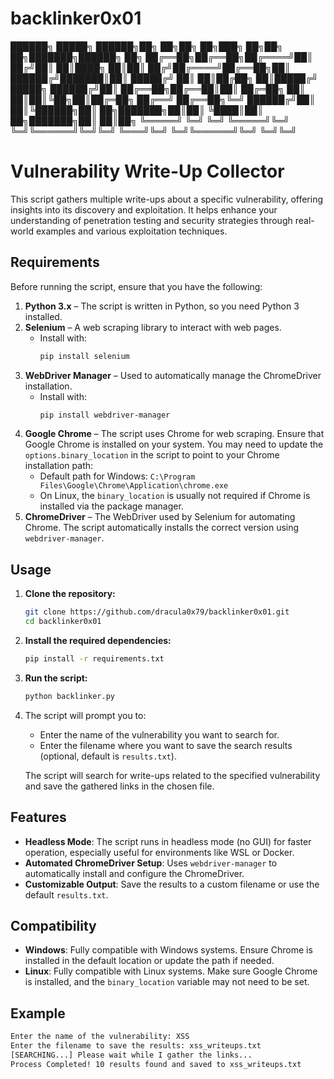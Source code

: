 # backlinker0x01

██████╗  █████╗  ██████╗██╗  ██╗██╗     ██╗███╗   ██╗██╗  ██╗███████╗██████╗ ██╗
██╔══██╗██╔══██╗██╔════╝██║ ██╔╝██║     ██║████╗  ██║██║ ██╔╝██╔════╝██╔══██╗██║
██████╔╝███████║██║     █████╔╝ ██║     ██║██╔██╗ ██║█████╔╝ █████╗  ██████╔╝██║
██╔══██╗██╔══██║██║     ██╔═██╗ ██║     ██║██║╚██╗██║██╔═██╗ ██╔══╝  ██╔══██╗╚═╝
██████╔╝██║  ██║╚██████╗██║  ██╗███████╗██║██║ ╚████║██║  ██╗███████╗██║  ██║██╗
╚═════╝ ╚═╝  ╚═╝ ╚═════╝╚═╝  ╚═╝╚══════╝╚═╝╚═╝  ╚═══╝╚═╝  ╚═╝╚══════╝╚═╝  ╚═╝╚═╝
                                                                                
# Vulnerability Write-Up Collector 
This script gathers multiple write-ups about a specific vulnerability, offering insights into its discovery and exploitation. It helps enhance your understanding of penetration testing and security strategies through real-world examples and various exploitation techniques.

## Requirements

Before running the script, ensure that you have the following:

1. **Python 3.x** – The script is written in Python, so you need Python 3 installed.
2. **Selenium** – A web scraping library to interact with web pages.
   - Install with: 
     ```bash
     pip install selenium
     ```
3. **WebDriver Manager** – Used to automatically manage the ChromeDriver installation.
   - Install with:
     ```bash
     pip install webdriver-manager
     ```
4. **Google Chrome** – The script uses Chrome for web scraping. Ensure that Google Chrome is installed on your system. You may need to update the `options.binary_location` in the script to point to your Chrome installation path:
   - Default path for Windows: `C:\Program Files\Google\Chrome\Application\chrome.exe`
   - On Linux, the `binary_location` is usually not required if Chrome is installed via the package manager.
5. **ChromeDriver** – The WebDriver used by Selenium for automating Chrome. The script automatically installs the correct version using `webdriver-manager`.

## Usage

1. **Clone the repository:**
   ```bash
   git clone https://github.com/dracula0x79/backlinker0x01.git
   cd backlinker0x01
   ```

2. **Install the required dependencies:**
   ```bash
   pip install -r requirements.txt
   ```

3. **Run the script:**
   ```bash
   python backlinker.py
   ```

4. The script will prompt you to:
   - Enter the name of the vulnerability you want to search for.
   - Enter the filename where you want to save the search results (optional, default is `results.txt`).

   The script will search for write-ups related to the specified vulnerability and save the gathered links in the chosen file.

## Features

- **Headless Mode**: The script runs in headless mode (no GUI) for faster operation, especially useful for environments like WSL or Docker.
- **Automated ChromeDriver Setup**: Uses `webdriver-manager` to automatically install and configure the ChromeDriver.
- **Customizable Output**: Save the results to a custom filename or use the default `results.txt`.

## Compatibility

- **Windows**: Fully compatible with Windows systems. Ensure Chrome is installed in the default location or update the path if needed.
- **Linux**: Fully compatible with Linux systems. Make sure Google Chrome is installed, and the `binary_location` variable may not need to be set.

## Example

```bash
Enter the name of the vulnerability: XSS
Enter the filename to save the results: xss_writeups.txt
[SEARCHING...] Please wait while I gather the links...
Process Completed! 10 results found and saved to xss_writeups.txt
```


